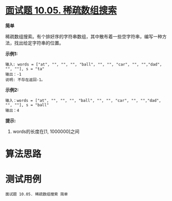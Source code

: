 # [面试题 10.05. 稀疏数组搜索][cnTitle]

**简单**

稀疏数组搜索。有个排好序的字符串数组，其中散布着一些空字符串，编写一种方法，找出给定字符串的位置。

**示例1:** 

```
输入: words = ["at", "", "", "", "ball", "", "", "car", "", "","dad", "", ""], s = "ta"
输出：-1
说明: 不存在返回-1。

```

**示例2:** 

```
输入：words = ["at", "", "", "", "ball", "", "", "car", "", "","dad", "", ""], s = "ball"
输出：4

```

**提示:** 

1. words的长度在[1, 1000000]之间




# 算法思路

# 测试用例
```
面试题 10.05. 稀疏数组搜索 简单
```

[cnTitle]: https://leetcode-cn.com/problems/sparse-array-search-lcci/
